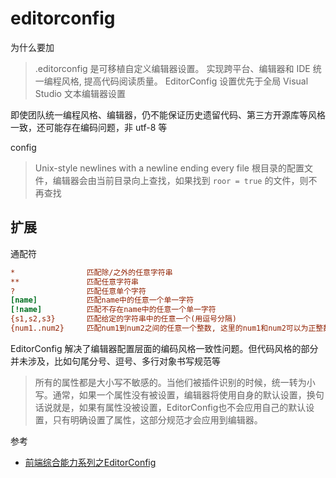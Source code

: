 # editorconfig

为什么要加

> .editorconfig 是可移植自定义编辑器设置。
> 实现跨平台、编辑器和 IDE 统一编程风格, 提高代码阅读质量。
> EditorConfig 设置优先于全局 Visual Studio 文本编辑器设置

即使团队统一编程风格、编辑器，仍不能保证历史遗留代码、第三方开源库等风格一致，还可能存在编码问题，非 utf-8 等

config

> Unix-style newlines with a newline ending every file
> 根目录的配置文件，编辑器会由当前目录向上查找，如果找到 `roor = true` 的文件，则不再查找

## 扩展

通配符

```ini
*                匹配除/之外的任意字符串
**               匹配任意字符串
?                匹配任意单个字符
[name]           匹配name中的任意一个单一字符
[!name]          匹配不存在name中的任意一个单一字符
{s1,s2,s3}       匹配给定的字符串中的任意一个(用逗号分隔)
{num1..num2}     匹配num1到num2之间的任意一个整数, 这里的num1和num2可以为正整数也可以为负整数
```

EditorConfig 解决了编辑器配置层面的编码风格一致性问题。但代码风格的部分并未涉及，比如句尾分号、逗号、多行对象书写规范等

> 所有的属性都是大小写不敏感的。当他们被插件识别的时候，统一转为小写。通常，如果一个属性没有被设置，编辑器将使用自身的默认设置，换句话说就是，如果有属性没被设置，EditorConfig也不会应用自己的默认设置，只有明确设置了属性，这部分规范才会应用到编辑器。

参考

- [前端综合能力系列之EditorConfig](https://juejin.cn/post/6844903590855704583)
